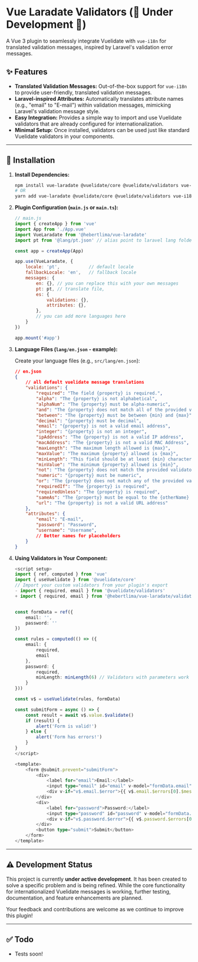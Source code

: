 # Vue Laradate Validators (🚧 Under Development 🚧)

A Vue 3 plugin to seamlessly integrate Vuelidate with `vue-i18n` for translated validation messages, inspired by Laravel's validation error messages.

## ✨ Features

  * **Translated Validation Messages:** Out-of-the-box support for `vue-i18n` to provide user-friendly, translated validation messages.
  * **Laravel-inspired Attributes:** Automatically translates attribute names (e.g., "email" to "E-mail") within validation messages, mimicking Laravel's validation message style.
  * **Easy Integration:** Provides a simple way to import and use Vuelidate validators that are already configured for internationalization.
  * **Minimal Setup:** Once installed, validators can be used just like standard Vuelidate validators in your components.

-----

## 🚀 Installation

1.  **Install Dependencies:**

    ```bash
    npm install vue-laradate @vuelidate/core @vuelidate/validators vue-i18n@next
    # OR
    yarn add vue-laradate @vuelidate/core @vuelidate/validators vue-i18n@next
    ```

2.  **Plugin Configuration (`main.js` or `main.ts`):**

    ```javascript
    // main.js
    import { createApp } from 'vue'
    import App from './App.vue'
    import VueLaradate from '@hebertlima/vue-laradate'
	import pt from '@lang/pt.json' // alias point to laravel lang folder

    const app = createApp(App)

    app.use(VueLaradate, {
        locale: 'pt', 			// default locale
        fallbackLocale: 'en', 	// fallback locale
        messages: {
			en: {}, // you can replace this with your own messages
            pt: pt, // translate file,
			es: {
				validations: {},
				attributes: {},
			}, 
			// you can add more languages here
        }
    })

    app.mount('#app')
    ```

3.  **Language Files (`lang/en.json` - example):**

    Create your language files (e.g., `src/lang/en.json`):

    ```json
    // en.json
    {
		// all default vuelidate message translations
        "validations": {
            "required": "The field {property} is required.",
			"alpha": "The {property} is not alphabetical",
			"alphaNum": "The {property} must be alpha-numeric",
			"and": "The {property} does not match all of the provided validators",
			"between": "The {property} must be between {min} and {max}",
			"decimal": "{property} must be decimal",
			"email": "{property} is not a valid email address",
			"integer": "{property} is not an integer",
			"ipAddress": "The {property} is not a valid IP address",
			"macAddress": "The {property} is not a valid MAC Address",
			"maxLength": "The maximum length allowed is {max}",
			"maxValue": "The maximum {property} allowed is {max}",
			"minLength": "This field should be at least {min} characters long",
			"minValue": "The minimum {property} allowed is {min}",
			"not": "The {property} does not match the provided validator",
			"numeric": "{property} must be numeric",
			"or": "The {property} does not match any of the provided validators",
			"requiredIf": "The {property} is required",
			"requiredUnless": "The {property} is required",
			"sameAs": "The {property} must be equal to the {otherName} value",
			"url": "The {property} is not a valid URL address"
        },
        "attributes": {
			"email": "E-mail",
			"password": "Password",
			"username": "Username",
			// Better names for placeholders
		}
    }
    ```

4.  **Using Validators in Your Component:**

    ```ts
    <script setup>
    import { ref, computed } from 'vue'
    import { useVuelidate } from '@vuelidate/core'
    // Import your custom validators from your plugin's export
    - import { required, email } from '@vuelidate/validators'
	+ import { required, email } from '@hebertlima/vue-laradate/validators'
	

    const formData = ref({
        email: '',
        password: ''
    })

    const rules = computed(() => ({
		email: {
			required,
			email
		},
		password: {
			required,
			minLength: minLength(6) // Validators with parameters work too!
		}
	}))

    const v$ = useVuelidate(rules, formData)

    const submitForm = async () => {
        const result = await v$.value.$validate()
        if (result) {
            alert('Form is valid!')
        } else {
            alert('Form has errors!')
        }
    }
    </script>

    <template>
        <form @submit.prevent="submitForm">
            <div>
                <label for="email">Email:</label>
                <input type="email" id="email" v-model="formData.email" @blur="v$.email.$touch" />
                <div v-if="v$.email.$error">{{ v$.email.$errors[0].$message }}</div>
            </div>
            <div>
                <label for="password">Password:</label>
                <input type="password" id="password" v-model="formData.password" @blur="v$.password.$touch" />
                <div v-if="v$.password.$error">{{ v$.password.$errors[0].$message }}</div>
            </div>
            <button type="submit">Submit</button>
        </form>
    </template>
    ```

-----

## ⚠️ Development Status

This project is currently **under active development**. It has been created to solve a specific problem and is being refined. While the core functionality for internationalized Vuelidate messages is working, further testing, documentation, and feature enhancements are planned.

Your feedback and contributions are welcome as we continue to improve this plugin\!

-----

## ✅ Todo
- Tests soon!